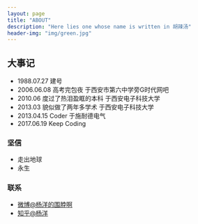 ```yaml
---
layout: page
title: "ABOUT"
description: "Here lies one whose name is written in 胡辣汤"
header-img: "img/green.jpg"
---
```

## 大事记
- 1988.07.27 建号
- 2006.06.08 高考完包夜 于西安市第六中学旁G时代网吧
- 2010.06 度过了热泪盈眶的本科 于西安电子科技大学
- 2013.03 貌似做了两年多学术 于西安电子科技大学
- 2013.04.15 Coder 于施耐德电气
- 2017.06.19 Keep Coding

### 坚信

- 走出地球
- 永生

### 联系

- [微博@杨洋的围脖啊](http://weibo.com/2003457565)
- [知乎@杨洋](http://www.zhihu.com/people/yang-yang-8)
